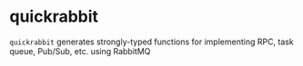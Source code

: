 # quickrabbit
`quickrabbit` generates strongly-typed functions for implementing RPC, task queue, Pub/Sub, etc. using RabbitMQ
